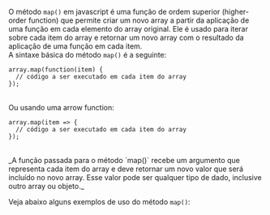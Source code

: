 O método `map()` em javascript é uma função de ordem superior (higher-order function) que permite criar um novo array a partir da aplicação de uma função em cada elemento do array original. Ele é usado para iterar sobre cada item do array e retornar um novo array com o resultado da aplicação de uma função em cada item.
<br>
A sintaxe básica do método `map()` é a seguinte:

```
array.map(function(item) {
  // código a ser executado em cada item do array
});
```
<br>
Ou usando uma arrow function:

```
array.map(item => {
  // código a ser executado em cada item do array
});
```
<br>
_A função passada para o método `map()` recebe um argumento que representa cada item do array e deve retornar um novo valor que será incluído no novo array. Esse valor pode ser qualquer tipo de dado, inclusive outro array ou objeto._

Veja abaixo alguns exemplos de uso do método `map()`:

